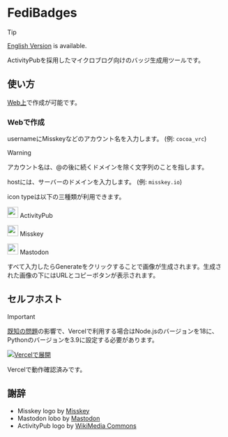 # FediBadges
> [!TIP]
> [English Version](https://github.com/sonyakun/fedibadges/blob/master/README.md) is available.

ActivityPubを採用したマイクロブログ向けのバッジ生成用ツールです。

## 使い方
[Web上](https://fedibadges.sonyakun.com)で作成が可能です。

### Webで作成
usernameにMisskeyなどのアカウント名を入力します。 (例: `cocoa_vrc`)
> [!WARNING]
> アカウント名は、@の後に続くドメインを除く文字列のことを指します。

hostには、サーバーのドメインを入力します。 (例: `misskey.io`)

icon typeは以下の三種類が利用できます。
<p><img src="https://upload.wikimedia.org/wikipedia/commons/thumb/f/f2/ActivityPub-logo-symbol.svg/130px-ActivityPub-logo-symbol.svg.png" height=25 width=25> ActivityPub</p>
<p><img src="https://assets.misskey-hub.net/public/icon.png" height=25 width=25> Misskey</p>
<p><img src="https://joinmastodon.org/logos/logo-purple.svg" height=25 width=25> Mastodon</p>

すべて入力したらGenerateをクリックすることで画像が生成されます。生成された画像の下にはURLとコピーボタンが表示されます。

## セルフホスト
> [!IMPORTANT]
> [既知の問題](https://github.com/vercel/vercel/issues/11545)の影響で、Vercelで利用する場合はNode.jsのバージョンを18に、Pythonのバージョンを3.9に設定する必要があります。

[![Vercelで展開](https://vercel.com/button)](https://vercel.com/new/clone?repository-url=https%3A%2F%2Fgithub.com%2Fsonyakun%2Ffedibadges)

Vercelで動作確認済みです。

## 謝辞
* Misskey logo by [Misskey](https://misskey-hub.net/ja/brand-assets/)
* Mastodon lobo by [Mastodon](https://joinmastodon.org/ja/branding)
* ActivityPub logo by [WikiMedia Commons](https://commons.wikimedia.org/wiki/File:ActivityPub-logo-symbol.svg)